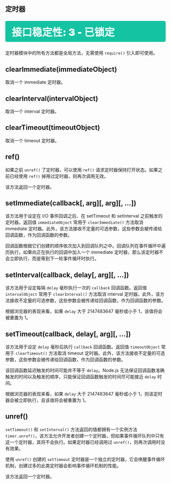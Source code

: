 ## 定时器

<div class="s s3"></div>

定时器模块中的所有方法都是全局方法，无需使用 `require()` 引入即可使用。

## clearImmediate(immediateObject)

取消一个 immediate 定时器。

## clearInterval(intervalObject)

取消一个 interval 定时器。

## clearTimeout(timeoutObject)

取消一个 timeout 定时器。

## ref()

如果之前 `unref()` 了定时器，可以使用 `ref()` 请求定时器保持打开状态。如果之前已经使用 `ref()` 掉用过定时器，则再次调用无效。 

该方法返回一个定时器。

## setImmediate(callback[, arg][, arg][, ...])

该方法用于设定在 I/O 事件回调之后、在 setTimeout 和 setInterval 之前触发的定时器。返回值 `immediateObject` 常用于 `clearImmediate()` 方法取消 immediate 定时器。此外，该方法接收不定量的可选参数，这些参数会被传递给回调函数，作为回调函数的参数。

回调函数根据它们创建的顺序依次加入到回调队列之中。回调队列在事件循环中遍历执行，如果向正在执行的回调中加入一个 immediate 定时器，那么该定时器不会立即执行，而是等到下一轮事件循环时执行。

## setInterval(callback, delay[, arg][, ...])

该方法用于设定每隔 `delay` 毫秒执行一次的 `callback` 回调函数。返回值 `intervalObject` 常用于 `clearInterval()` 方法取消 interval 定时器。此外，该方法接收不定量的可选参数，这些参数会被传递给回调函数，作为回调函数的参数。

根据浏览器的表现来看，如果 `delay` 大于 2147483647 毫秒或小于 1，该值将会被重置为 1。

## setTimeout(callback, delay[, arg][, ...])

该方法用于设定 `delay` 毫秒后执行 `callback` 回调函数。返回值 `timeoutObject` 常用于 `clearTimeout()` 方法取消 timeout 定时器。此外，该方法接收不定量的可选参数，这些参数会被传递给回调函数，作为回调函数的参数。

该回调函数延迟触发的时间可能并不等于 `delay`。Node.js 无法保证回调函数准确触发的时间以及触发的顺序，只能保证回调函数触发的时间尽可能接近 `delay` 时间。

根据浏览器的表现来看，如果 `delay` 大于 2147483647 毫秒或小于 1，则该定时器会被立即执行，且该值将会被重置为 1。

## unref()

`setTimeout()` 和 `setInterval()` 方法返回的值都拥有一个实例方法 `timer.unref()`，该方法允许开发者创建一个定时器，但如果事件循环队列中只有这一个定时器，其将不会执行。如果定时器已经调用过 `unref()`，则再次调用时没有效果。

使用 `unref()` 创建的 `setTimeout` 定时器是一个独立的定时器，它会唤醒事件循环机制，创建过多的此类定时器会影响事件循环机制的性能。

该方法返回一个定时器。 

<style>
.s {
    margin: 1.5rem 0;
    padding: 10px 20px;
    color: white;
    border-radius: 5px;
}
.s:before {
    display: block;
    font-size: 2rem;
    font-weight: 900;
}
.s0 {
    background-color: #C04848;
}
.s0:before {
    content: "接口稳定性: 0 - 已过时";
}
.s1 {
    background-color: #F07241;
}
.s1:before {
    content: "接口稳定性: 1 - 实验中";
}
.s2 {
    background-color: #457D97;
}
.s2:before {
    content: "接口稳定性: 2 - 稳定";
}
.s3 {
    background-color: #14C3A2;
}
.s3:before {
    content: "接口稳定性: 3 - 已锁定";
}
</style>